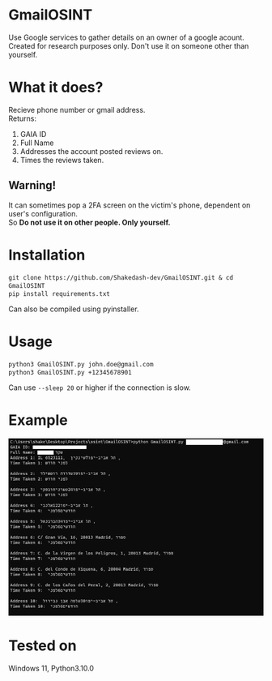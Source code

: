 # GmailOSINT
Use Google services to gather details on an owner of a google acount.<br>
Created for research purposes only. Don't use it on someone other than yourself.

# What it does?
Recieve phone number or gmail address.<br>
Returns:
  1. GAIA ID
  2. Full Name
  3. Addresses the account posted reviews on.
  4. Times the reviews taken.

## Warning!
It can sometimes pop a 2FA screen on the victim's phone, dependent on user's configuration.<br>
So <b> Do not use it on other people. Only yourself.</b>
  
# Installation
```
git clone https://github.com/Shakedash-dev/GmailOSINT.git & cd GmailOSINT
pip install requirements.txt
```
Can also be compiled using pyinstaller.

# Usage
```
python3 GmailOSINT.py john.doe@gmail.com
python3 GmailOSINT.py +12345678901
```
Can use `--sleep 20` or higher if the connection is slow.

# Example
![GmailOSINT POC](https://github.com/Shakedash-dev/GmailOSINT/blob/main/Example.png)


# Tested on
Windows 11, Python3.10.0
